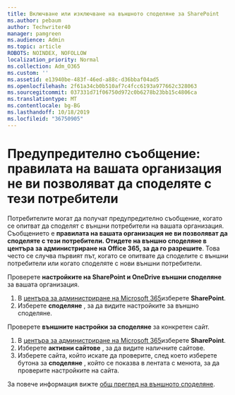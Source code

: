 ```yaml
---
title: Включване или изключване на външното споделяне за SharePoint
ms.author: pebaum
author: Techwriter40
manager: pamgreen
ms.audience: Admin
ms.topic: article
ROBOTS: NOINDEX, NOFOLLOW
localization_priority: Normal
ms.collection: Adm_O365
ms.custom: ''
ms.assetid: e13940be-483f-46ed-a88c-d36bbaf04ad5
ms.openlocfilehash: 2f61a34cb0b510af7c4fcc6193a977662c328063
ms.sourcegitcommit: 037331d71f06750d972c0b6278b23bb15c4806ca
ms.translationtype: MT
ms.contentlocale: bg-BG
ms.lasthandoff: 10/18/2019
ms.locfileid: "36750905"
---
```

# <a name="warning-message-your-organizations-policies-dont-allow-you-to-share-with-these-users"></a>Предупредително съобщение: правилата на вашата организация не ви позволяват да споделяте с тези потребители

Потребителите могат да получат предупредително съобщение, когато се опитват да споделят с външни потребители на вашата организация. Съобщението е **правилата на вашата организация не ви позволяват да споделяте с тези потребители. Отидете на външно споделяне в центъра за администриране на Office 365, за да го разрешите**. Това често се случва първият път, когато се опитвате да споделите с външни потребители или когато споделяте с нови външни потребители.

Проверете **настройките на SharePoint и OneDrive външни споделяне** за вашата организация.

1. В [центъра за администриране на Microsoft 365](https://admin.microsoft.com/AdminPortal/Home#/homepage">https://admin.microsoft.com/)изберете **SharePoint**.
3. Изберете **споделяне** , за да видите настройките за външно споделяне.

Проверете **външните настройки за споделяне** за конкретен сайт.

1. В [центъра за администриране на Microsoft 365](https://admin.microsoft.com/AdminPortal/Home#/homepage">https://admin.microsoft.com/)изберете **SharePoint**.
2. Изберете **активни сайтове** , за да видите наличните сайтове.
3. Изберете сайта, който искате да проверите, след което изберете бутона за **споделяне** , който се показва в лентата с менюта, за да проверите настройките на сайта.

За повече информация вижте [общ преглед на външното споделяне](https://docs.microsoft.com/sharepoint/external-sharing-overview).